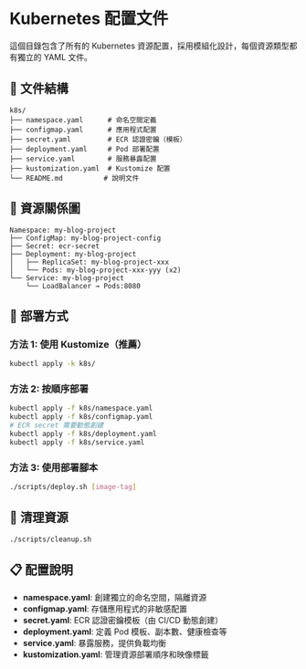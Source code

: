 # Kubernetes 配置文件

這個目錄包含了所有的 Kubernetes 資源配置，採用模組化設計，每個資源類型都有獨立的 YAML 文件。

## 📁 文件結構

```
k8s/
├── namespace.yaml      # 命名空間定義
├── configmap.yaml      # 應用程式配置
├── secret.yaml         # ECR 認證密鑰（模板）
├── deployment.yaml     # Pod 部署配置
├── service.yaml        # 服務暴露配置
├── kustomization.yaml  # Kustomize 配置
└── README.md          # 說明文件
```

## 🔗 資源關係圖

```
Namespace: my-blog-project
├── ConfigMap: my-blog-project-config
├── Secret: ecr-secret
├── Deployment: my-blog-project
│   ├── ReplicaSet: my-blog-project-xxx
│   └── Pods: my-blog-project-xxx-yyy (x2)
└── Service: my-blog-project
    └── LoadBalancer → Pods:8080
```

## 🚀 部署方式

### 方法 1: 使用 Kustomize（推薦）
```bash
kubectl apply -k k8s/
```

### 方法 2: 按順序部署
```bash
kubectl apply -f k8s/namespace.yaml
kubectl apply -f k8s/configmap.yaml
# ECR secret 需要動態創建
kubectl apply -f k8s/deployment.yaml
kubectl apply -f k8s/service.yaml
```

### 方法 3: 使用部署腳本
```bash
./scripts/deploy.sh [image-tag]
```

## 🧹 清理資源

```bash
./scripts/cleanup.sh
```

## 📋 配置說明

- **namespace.yaml**: 創建獨立的命名空間，隔離資源
- **configmap.yaml**: 存儲應用程式的非敏感配置
- **secret.yaml**: ECR 認證密鑰模板（由 CI/CD 動態創建）
- **deployment.yaml**: 定義 Pod 模板、副本數、健康檢查等
- **service.yaml**: 暴露服務，提供負載均衡
- **kustomization.yaml**: 管理資源部署順序和映像標籤
